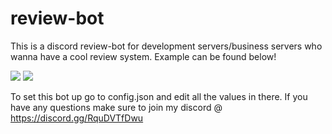 # review-bot
This is a discord review-bot for development servers/business servers who wanna have a cool review system. Example can be found below! 

![](https://i.imgur.com/ut4BD3z.png)
![](https://i.imgur.com/hN02w9z.png)


To set this bot up go to config.json and edit all the values in there. If you have any questions make sure to join my discord @ https://discord.gg/RquDVTfDwu
